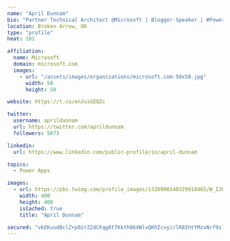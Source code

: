 ```yaml
---
name: "April Dunnam"
bio: "Partner Technical Architect @Microsoft | Blogger-Speaker | #PowerApps, #PowerAutomate, #Office365, #SharePoint | #WIT | #Karaoke Queen"
location: Broken Arrow, OK
type: "profile"
heat: 101

affiliation:
  name: Microsoft
  domain: microsoft.com
  images:
    - url: "/assets/images/organizations/microsoft.com-50x50.jpg"
      width: 50
      height: 50

website: https://t.co/enJuiGEQZc

twitter:
  username: aprildunnam
  url: https://twitter.com/aprildunnam
  followers: 5673

linkedin:
  url: https://www.linkedin.com/public-profile/in/april-dunnam

topics:
  - Power Apps

images:
  - url: https://pbs.twimg.com/profile_images/1326986540329918465/W_IJ6Ih2_400x400.jpg
    width: 400
    height: 400
    isCached: true
    title: "April Dunnam"

secured: "vkEKuudBclZ+p0zrZ2dCFqg8tTKkYh86XWlvQKhIcvy//lR8IhtYMzxNrf9s7cZE5/yCjO8fV0WLM1hXyp/e2PYOHnL5ct57MB0LkS+OIKFMGwOGufvmkWPnU6bY23oPzOLQ5FYXcn6fEC8E4T1LblEkP5RkeZk+KN9iv7DkJb1vxWUBLejaj4nZofl9BMyRXI7TwskzF+y2pOj+O7SuuSpHUZs0/UUex2t59DNqjkJDRwOjPTI0skMpHIY9681a+nIkAEPv3ueABNRqw+MYjia0UfO6LiiBQJovK0Mg3vZhBcFv9guhLoLc6rBnHIcU1V2qroAUzvXIynPJoTj9zc4KUMxsNrTpWl0lavEHRRA3Drv+1AEw9V6+vvpBGMNBYN2m85aDXcofDmAlwEnJu9ZEcVMCTvmy4we8Qj3r/pw=;l6IMwsBN4+jHKJlvhpNHIQ=="
---
```


